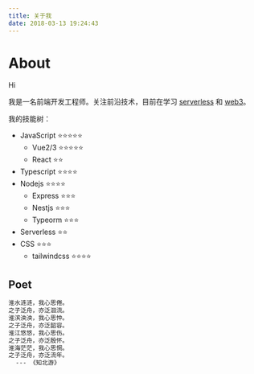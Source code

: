 ```yaml
---
title: 关于我
date: 2018-03-13 19:24:43
---
```


# About

Hi

我是一名前端开发工程师。关注前沿技术，目前在学习 [serverless](https://cn.serverless.com/) 和 [web3](https://www.freecodecamp.org/news/what-is-web3/)。

我的技能树：

- JavaScript ⭐⭐⭐⭐⭐
  - Vue2/3 ⭐⭐⭐⭐⭐
  - React ⭐⭐
- Typescript ⭐⭐⭐⭐
- Nodejs ⭐⭐⭐⭐
  - Express ⭐⭐⭐
  - Nestjs ⭐⭐⭐
  - Typeorm ⭐⭐⭐
- Serverless ⭐⭐
- CSS ⭐⭐⭐
  - tailwindcss ⭐⭐⭐⭐

## Poet

```txt
淮水涟涟，我心思倦。
之子泛舟，亦泛洄流。
淮滨泱泱，我心思忡。
之子泛舟，亦泛韶容。
淮江悠悠，我心思伤。
之子泛舟，亦泛殷怀。
淮海茫茫，我心思惘。
之子泛舟，亦泛流年。
  --- 《知北游》
```
